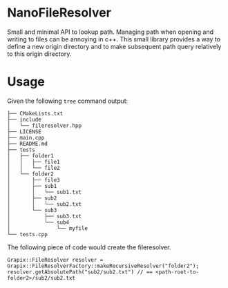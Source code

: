 # NanoFileResolver

Small and minimal API to lookup path. Managing path when opening and writing to files can be annoying in c++. This small library provides a way to define a new origin directory and to make subsequent path query relatively to this origin directory.

# Usage

Given the following `tree` command output:

```
├── CMakeLists.txt
├── include
│   └── fileresolver.hpp
├── LICENSE
├── main.cpp
├── README.md
├── tests
│   ├── folder1
│   │   ├── file1
│   │   └── file2
│   └── folder2
│       ├── file3
│       ├── sub1
│       │   └── sub1.txt
│       ├── sub2
│       │   └── sub2.txt
│       └── sub3
│           ├── sub3.txt
│           └── sub4
│               └── myfile
└── tests.cpp
```

The following piece of code would create the fileresolver.

```
Grapix::FileResolver resolver = Grapix::FileResolverFactory::makeRecursiveResolver("folder2");
resolver.getAbsolutePath("sub2/sub2.txt") // == <path-root-to-folder2>/sub2/sub2.txt
``` 

# 

